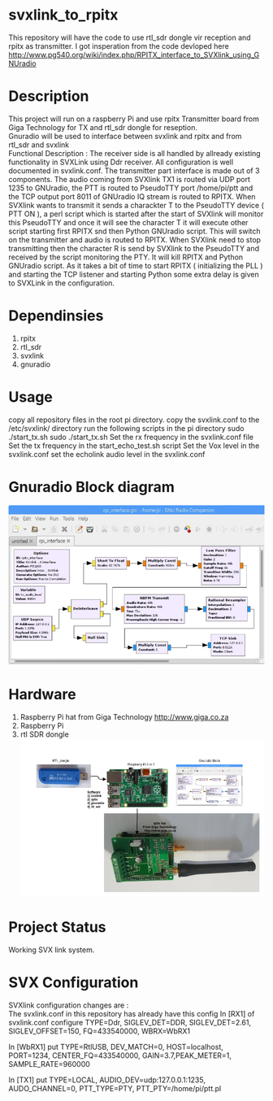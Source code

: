 # svxlink_to_rpitx
This repository will have the code to use rtl_sdr dongle vir reception and rpitx as transmitter.
I got insperation from the code devloped here http://www.pg540.org/wiki/index.php/RPITX_interface_to_SVXlink_using_GNUradio
# Description
This project will run on a raspberry Pi and use rpitx Transmitter board from Giga Technology for TX and rtl_sdr dongle for reseption.<br>
Gnuradio will be used to interface between svxlink and rpitx and from rtl_sdr and svxlink<br>
Functional Description : The receiver side is all handled by allready existing functionality in SVXLink using Ddr receiver. All configuration is well documented in svxlink.conf. The transmitter part interface is made out of 3 components. The audio coming from SVXlink TX1 is routed via UDP port 1235 to GNUradio, the PTT is routed to PseudoTTY port /home/pi/ptt and the TCP output port 8011 of GNUradio IQ stream is routed to RPITX. When SVXlink wants to transmit it sends a charackter T to the PseudoTTY device ( PTT ON ), a perl script which is started after the start of SVXlink will monitor this PseudoTTY and once it will see the character T it will execute other script starting first RPITX snd then Python GNUradio script. This will switch on the transmitter and audio is routed to RPITX. When SVXlink need to stop transmitting then the character R is send by SVXlink to the PseudoTTY and received by the script monitoring the PTY. It will kill RPITX and Python GNUradio script. As it takes a bit of time to start RPITX ( initializing the PLL ) and starting the TCP listener and starting Python some extra delay is given to SVXLink in the configuration. 
# Dependinsies
1) rpitx<br>
2) rtl_sdr
3) svxlink
4) gnuradio
# Usage
copy all repository files in the root pi directory.
copy the svxlink.conf to the /etc/svxlink/ directory
run the following scripts in the pi directory
sudo ./start_tx.sh
sudo ./start_tx.sh
Set the rx frequency in the svxlink.conf file
Set the tx frequency in the start_echo_test.sh script
Set the Vox level in the svxlink.conf
set the echolink audio level in the svxlink.conf

# Gnuradio Block diagram
![gnuradio block diagram](images/Rpitx_grc.JPG?raw=true "Block diagram")<br>
# Hardware
1) Raspberry Pi hat from Giga Technology http://www.giga.co.za<br>
2) Raspberry Pi
3) rtl SDR dongle
![Hardware diagram](images/svxlink_to_rpitx.png?raw=true "Block diagram")<br>
# Project Status
Working SVX link system.

# SVX Configuration

SVXlink configuration changes are :<br>
The svxlink.conf in this repository has already have this config
In [RX1] of svxlink.conf configure TYPE=Ddr, SIGLEV_DET=DDR, SIGLEV_DET=2.61, SIGLEV_OFFSET=150, FQ=433540000, WBRX=WbRX1<br>

In [WbRX1] put TYPE=RtlUSB, DEV_MATCH=0, HOST=localhost, PORT=1234, CENTER_FQ=433540000, GAIN=3.7,PEAK_METER=1, SAMPLE_RATE=960000<br>

In [TX1] put TYPE=LOCAL, AUDIO_DEV=udp:127.0.0.1:1235, AUDO_CHANNEL=0, PTT_TYPE=PTY, PTT_PTY=/home/pi/ptt.pl<br> 
